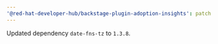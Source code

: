 ```yaml
---
'@red-hat-developer-hub/backstage-plugin-adoption-insights': patch
---
```


Updated dependency `date-fns-tz` to `1.3.8`.
